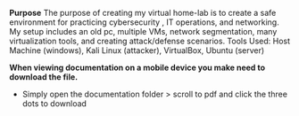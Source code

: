 
**Purpose**
The purpose of creating my virtual home-lab is to create a safe environment for practicing cybersecurity , IT operations, and networking. 
My setup includes an old pc, multiple VMs, network segmentation, many virtualization tools, and creating attack/defense scenarios.
Tools Used: Host Machine (windows),  Kali Linux (attacker), VirtualBox, Ubuntu (server)

**When viewing documentation on a mobile device you make need to download the file.**
- Simply open the documentation folder > scroll to pdf and click the three dots to download

